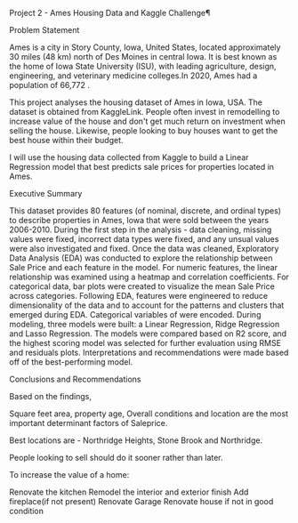 Project 2 - Ames Housing Data and Kaggle Challenge¶

Problem Statement

Ames is a city in Story County, Iowa, United States, located approximately 30 miles (48 km) north of Des Moines in central Iowa. It is best known as the home of Iowa State University (ISU), with leading agriculture, design, engineering, and veterinary medicine colleges.In 2020, Ames had a population of 66,772 .

This project analyses the housing dataset of Ames in Iowa, USA. The dataset is obtained from KaggleLink. People often invest in remodelling to increase value of the house and don't get much return on investment when selling the house. Likewise, people looking to buy houses want to get the best house within their budget.

I will use the housing data collected from Kaggle to build a Linear Regression model that best predicts sale prices for properties located in Ames.

Executive Summary

This dataset provides 80 features (of nominal, discrete, and ordinal types) to describe properties in Ames, Iowa that were sold between the years 2006-2010. During the first step in the analysis - data cleaning, missing values were fixed, incorrect data types were fixed, and any unsual values were also investigated and fixed. Once the data was cleaned, Exploratory Data Analysis (EDA) was conducted to explore the relationship between Sale Price and each feature in the model. For numeric features, the linear relationship was examined using a heatmap and correlation coefficients. For categorical data, bar plots were created to visualize the mean Sale Price across categories. Following EDA, features were engineered to reduce dimensionality of the data and to account for the patterns and clusters that emerged during EDA. Categorical variables of were encoded. During modeling, three models were built: a Linear Regression, Ridge Regression and Lasso Regression. The models were compared based on R2 score, and the highest scoring model was selected for further evaluation using RMSE and residuals plots. Interpretations and recommendations were made based off of the best-performing model.

Conclusions and Recommendations

Based on the findings,

Square feet area, property age, Overall conditions and location are the most important determinant factors of Saleprice.

Best locations are - Northridge Heights, Stone Brook and Northridge.

People looking to sell should do it sooner rather than later.

To increase the value of a home:

Renovate the kitchen
Remodel the interior and exterior finish
Add fireplace(if not present)
Renovate Garage
Renovate house if not in good condition



